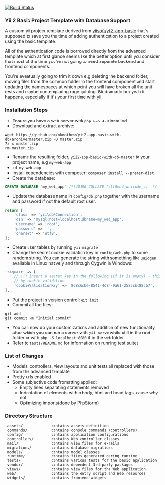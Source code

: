 [![Build Status][svg]][repo]

### Yii 2 Basic Project Template with Database Support

A custom yii project template derived from [yiisoft/yii2-app-basic][original] that's
supposed to save you the time of adding authentication to a project created using
the basic template.

All of the authentication code is borrowed directly from the advanced template
which at first glance seems like the better option until you consider that most of
the time you're not going to need separate backend and frontend components.

You're eventually going to trim it down e.g deleting the backend folder, moving
files from the common folder to the frontend component and start updating the
namespaces at which point you will have broken all the unit tests and maybe
contemplating rage quitting. Bit dramatic but yeah it happens, especially if it's
your first time with yii.

### Installation Steps

+ Ensure you have a web server with `php >=5.4.0` installed
+ Download and extract archive:
```
wget https://github.com/nkmathew/yii2-app-basic-with-db/archive/master.zip -O master.zip
7z x master.zip
rm master.zip
```
+ Rename the resulting folder, `yii2-app-basic-with-db-master` to your project name,
  e.g `my-web-app`
+ `cd my-web-app`
+ Install dependencies with composer: `composer install --prefer-dist`
+ Create the database:
```sql
CREATE DATABASE `my_web_app` /*!40100 COLLATE 'utf8mb4_unicode_ci' */
```
+ Update the database name in `config/db.php` together with the username and
  password if not the default root user.
```php
return [
    'class' => 'yii\db\Connection',
    'dsn' => 'mysql:host=localhost;dbname=my_web_app',
    'username' => 'root',
    'password' => '',
    'charset' => 'utf8',
];
```
+ Create user tables by running `yii migrate`
+ Change the secret cookie validation key in `config/web.php` to some random string.
  You can generate the string with something like `uuidgen` available in Linux
  natively and through Cygwin in Windows:
```php
'request' => [
    // !!! insert a secret key in the following (if it is empty) - this is required
    // by cookie validation
    'cookieValidationKey' => '868c6cbe-8541-4d84-9a61-2585cbc88cb7',
],
```
+ Put the project in version control: `git init`
+ Commit all the files:
```shell
git add .
git commit -m "Initial commit"
```
+ You can now do your customizations and addition of new functionality after which
  you can run a server with `yii serve` while still in the root folder or with
  `php -S localhost:8080` if in the `web` folder
+ Refer to `tests/README.md` for information on running test suites

### List of Changes
+ Models, controllers, view layouts and unit tests all replaced with those from the
  advanced template
+ Pretty urls enabled
+ Some subjective code fromatting applied:
  - Empty lines separating statements removed
  - Indentation of elements within body, html and head tags, cause why not
  - Optimizing imports(done by PhpStorm)

### Directory Structure

     assets/             contains assets definition
     commands/           contains console commands (controllers)
     config/             contains application configurations
     controllers/        contains Web controller classes
     mail/               contains view files for e-mails
     migrations/         contains database migrations
     models/             contains model classes
     runtime/            contains files generated during runtime
     tests/              contains various tests for the basic application
     vendor/             contains dependent 3rd-party packages
     views/              contains view files for the Web application
     web/                contains the entry script and Web resources
     widgets/            contains frontend widgets

[original]: https://github.com/nkmathew/yii2-app-basic-with-db
[svg]: https://travis-ci.org/nkmathew/yii2-app-basic-with-db.svg?branch=master
[repo]: https://travis-ci.org/nkmathew/yii2-app-basic-with-db
